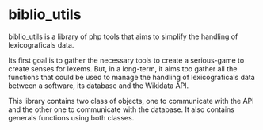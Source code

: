 # biblio_utils
biblio_utils is a library of php tools that aims to simplify the handling of lexicograficals data.

Its first goal is to gather the necessary tools to create a serious-game to create senses for lexems. But, in a long-term, it aims too gather all the functions that could be used to manage the handling of lexicograficals data between a software, its database and the Wikidata API.

This library contains two class of objects, one to communicate with the API and the other one to communicate with the database. It also contains generals functions using both classes.

